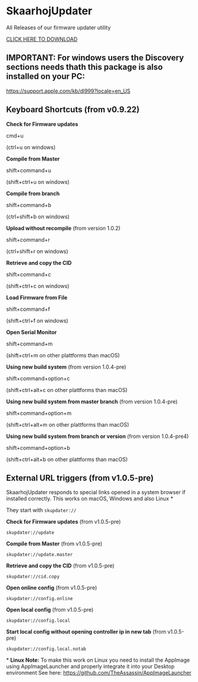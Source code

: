 # SkaarhojUpdater
All Releases of our firmware updater utility

[CLICK HERE TO DOWNLOAD](https://github.com/SKAARHOJ/skaarhoj-updater-releases/releases)

## IMPORTANT: For windows users the Discovery sections needs thath this package is also installed on your PC:
https://support.apple.com/kb/dl999?locale=en_US

## Keyboard Shortcuts (from v0.9.22)

**Check for Firmware updates**

cmd+u

(ctrl+u on windows)

**Compile from Master**

shift+command+u

(shift+ctrl+u on windows)

**Compile from branch**

shift+command+b

(ctrl+shift+b on windows)

**Upload without recompile** (from version 1.0.2)

shift+command+r

(ctrl+shift+r on windows)

**Retrieve and copy the CID**

shift+command+c

(shift+ctrl+c on windows)

**Load Firmware from File**

shift+command+f

(shift+ctrl+f on windows)

**Open Serial Monitor**

shift+command+m

(shift+ctrl+m on other plattforms than macOS)

**Using new build system** (from version 1.0.4-pre)

shift+command+option+c

(shift+ctrl+alt+c on other plattforms than macOS)

**Using new build system from master branch** (from version 1.0.4-pre)

shift+command+option+m

(shift+ctrl+alt+m on other plattforms than macOS)

**Using new build system from branch or version** (from version 1.0.4-pre4)

shift+command+option+b

(shift+ctrl+alt+b on other plattforms than macOS)

## External URL triggers (from v1.0.5-pre)

SkaarhojUpdater responds to special links opened in a system browser if installed correctly. This works on macOS, Windows and also Linux *

They start with `skupdater://`

**Check for Firmware updates** (from v1.0.5-pre)

`skupdater://update`

**Compile from Master** (from v1.0.5-pre)

`skupdater://update.master`

**Retrieve and copy the CID** (from v1.0.5-pre)

`skupdater://cid.copy`

**Open online config** (from v1.0.5-pre)

`skupdater://config.online`

**Open local config** (from v1.0.5-pre)

`skupdater://config.local`

**Start local config without opening controller ip in new tab** (from v1.0.5-pre)

`skupdater://config.local.notab`


\* **Linux Note:** To make this work on Linux you need to install the AppImage using AppImageLauncher and properly integrate it into your Desktop environment
See here: https://github.com/TheAssassin/AppImageLauncher

